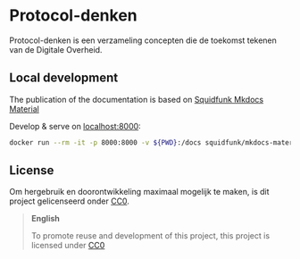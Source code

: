 # Protocol-denken

Protocol-denken is een verzameling concepten die de toekomst tekenen van de Digitale Overheid.

## Local development

The publication of the documentation is based on [Squidfunk Mkdocs
Material](https://squidfunk.github.io/mkdocs-material/)

Develop & serve on [localhost:8000](http://localhost:8000/):

```bash
docker run --rm -it -p 8000:8000 -v ${PWD}:/docs squidfunk/mkdocs-material
```

## License

Om hergebruik en doorontwikkeling maximaal mogelijk te maken, is dit project gelicenseerd onder
[CC0](LICENSE.md).

> **English**
> 
> To promote reuse and development of this project, this project is licensed under [CC0](LICENSE.md)
